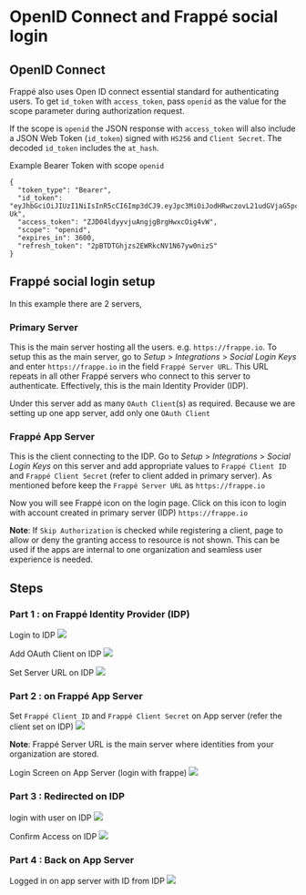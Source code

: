 # OpenID Connect and Frappé social login

## OpenID Connect

Frappé also uses Open ID connect essential standard for authenticating users. To get `id_token` with `access_token`, pass `openid` as the value for the scope parameter during authorization request.

If the scope is `openid` the JSON response with `access_token` will also include a JSON Web Token (`id_token`) signed with `HS256` and `Client Secret`. The decoded `id_token` includes the `at_hash`.

Example Bearer Token with scope `openid`

```
{
  "token_type": "Bearer",
  "id_token": "eyJhbGciOiJIUzI1NiIsInR5cCI6Imp3dCJ9.eyJpc3MiOiJodHRwczovL21udGVjaG5pcXVlLmNvbSIsImF0X2hhc2giOiJOQlFXbExJUy1lQ1BXd1d4Y0EwaVpnIiwiYXVkIjoiYjg3NzJhZWQ1YyIsImV4cCI6MTQ3Nzk1NTYzMywic3ViIjoiNWFjNDE2NThkZjFiZTE1MjI4M2QxYTk0YjhmYzcwNDIifQ.1GRvhk5wNoR4GWoeQfleEDgtLS5nvj9nsO4xd8QE-Uk",
  "access_token": "ZJD04ldyyvjuAngjgBrgHwxcOig4vW",
  "scope": "openid",
  "expires_in": 3600,
  "refresh_token": "2pBTDTGhjzs2EWRkcNV1N67yw0nizS"
}
```

## Frappé social login setup

In this example there are 2 servers,

### Primary Server
This is the main server hosting all the users. e.g. `https://frappe.io`. To setup this as the main server, go to *Setup* > *Integrations* > *Social Login Keys* and enter `https://frappe.io` in the field  `Frappé Server URL`. This URL repeats in all other Frappé servers who connect to this server to authenticate. Effectively, this is the main Identity Provider (IDP). 

Under this server add as many `OAuth Client`(s) as required. Because we are setting up one app server, add only one `OAuth Client`

### Frappé App Server
This is the client connecting to the IDP. Go to *Setup* > *Integrations* > *Social Login Keys* on this server and add appropriate values to `Frappé Client ID` and `Frappé Client Secret` (refer to client added in primary server). As mentioned before keep the `Frappé Server URL` as `https://frappe.io`

Now you will see Frappé icon on the login page. Click on this icon to login with account created in primary server (IDP) `https://frappe.io`

**Note**: If `Skip Authorization` is checked while registering a client, page to allow or deny the granting access to resource is not shown. This can be used if the apps are internal to one organization and seamless user experience is needed.

## Steps

### Part 1 : on Frappé Identity Provider (IDP)

Login to IDP
<img class="screenshot" src="{{docs_base_url}}/assets/img/00-login-to-idp.png">

Add OAuth Client on IDP
<img class="screenshot" src="{{docs_base_url}}/assets/img/01-add-oauth-client-on-idp.png">

Set Server URL on IDP
<img class="screenshot" src="{{docs_base_url}}/assets/img/02-set-server-url-on-idp.png">

### Part 2 : on Frappé App Server

Set `Frappé Client ID`  and `Frappé Client Secret` on App server (refer the client set on IDP)
<img class="screenshot" src="{{docs_base_url}}/assets/img/03-set-clientid-client-secret-server-on-app-server.png">

**Note**: Frappé Server URL is the main server where identities from your organization are stored.

Login Screen on App Server (login with frappe)
<img class="screenshot" src="{{docs_base_url}}/assets/img/04-login-screen-on-app-server.png">

### Part 3 : Redirected on IDP 

login with user on IDP
<img class="screenshot" src="{{docs_base_url}}/assets/img/05-login-with-user-on-idp.png">

Confirm Access on IDP
<img class="screenshot" src="{{docs_base_url}}/assets/img/06-confirm-grant-access-on-idp.png">

### Part 4 : Back on App Server

Logged in on app server with ID from IDP
<img class="screenshot" src="{{docs_base_url}}/assets/img/07-logged-in-as-website-user-with-id-from-idp.png">
